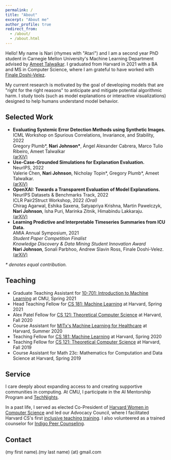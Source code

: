 ```yaml
---
permalink: /
title: "About"
excerpt: "About me"
author_profile: true
redirect_from: 
  - /about/
  - /about.html
---
```


Hello! My name is Nari (rhymes with "Atari") and I am a second year PhD student in Carnegie Mellon University's Machine Learning Department advised by [Ameet Talwalkar](https://www.cs.cmu.edu/~atalwalk/).  I graduated from Harvard in 2021 with a BA and MS in Computer Science, where I am grateful to have worked with [Finale Doshi-Velez](https://dtak.github.io).<br/>

My current research is motivated by the goal of developing models that are "right for the right reasons" to anticipate and mitigate potential algorithmic harm.  I study tools (such as model explanations or interactive visualizations) designed to help humans understand model behavior.<br/>

Selected Work
------
* **Evaluating Systemic Error Detection Methods using Synthetic Images.**<br/>
ICML Workshop on Spurious Correlations, Invariance, and Stability, 2022<br/>
Gregory Plumb\*, <b>Nari Johnson\*</b>, Ángel Alexander Cabrera, Marco Tulio Ribeiro, Ameet Talwalkar<br/>
[(arXiV)](https://arxiv.org/abs/2207.04104)<br/>
* **Use-Case-Grounded Simulations for Explanation Evaluation.**<br/>
NeurIPS, 2022<br/>
Valerie Chen, <b>Nari Johnson</b>, Nicholay Topin\*, Gregory Plumb\*, Ameet Talwalkar.<br/>
[(arXiV)](https://arxiv.org/abs/2206.02256)<br/>
* **OpenXAI: Towards a Transparent Evaluation of Model Explanations.**<br/>
NeurIPS Datasets & Benchmarks Track, 2022<br/>
ICLR Pair2Struct Workshop, 2022 <i>(Oral)</i><br/>
Chirag Agarwal, Eshika Saxena, Satyapriya Krishna, Martin Pawelczyk, <b>Nari Johnson</b>, Isha Puri, Marinka Zitnik, Himabindu Lakkaraju.<br/>
[(arXiV)](https://arxiv.org/pdf/2206.11104.pdf)<br/>
* **Learning Predictive and Interpretable Timeseries Summaries from ICU Data.**<br/>
AMIA Annual Symposium, 2021<br/>
<i>Student Paper Competition Finalist</i><br/>
<i>Knowledge Discovery & Data Mining Student Innovation Award</i><br/>
<b>Nari Johnson</b>, Sonali Parbhoo, Andrew Slavin Ross, Finale Doshi-Velez.<br/>
[(arXiV)](https://arxiv.org/abs/2109.11043)<br/>

<i>\* denotes equal contribution.</i>


Teaching
------
* Graduate Teaching Assistant for [10-701: Introduction to Machine Learning](https://www.cs.cmu.edu/~aarti/Class/10701_Spring23/) at CMU, Spring 2021
* Head Teaching Fellow for [CS 181: Machine Learning](https://harvard-ml-courses.github.io/cs181-web/) at Harvard, Spring 2021
* Alex Patel Fellow for [CS 121: Theoretical Computer Science](http://people.seas.harvard.edu/~madhusudan/courses/Fall2020/) at Harvard, Fall 2020
* Course Assistant for [MITx's Machine Learning for Healthcare](https://www.edx.org/course/machine-learning-for-healthcare) at Harvard, Summer 2020
* Teaching Fellow for [CS 181: Machine Learning](https://harvard-ml-courses.github.io/cs181-web-2020/) at Harvard, Spring 2020
* Teaching Fellow for [CS 121: Theoretical Computer Science](https://cs121.boazbarak.org/) at Harvard, Fall 2019
* Course Assistant for Math 23c: Mathematics for Computation and Data Science at Harvard, Spring 2019

Service
------
I care deeply about expanding access to and creating supportive communities in computing.  At CMU, I participate in the AI Mentorship Program and [TechNights](https://www.cmu.edu/scs/technights/).

In a past life, I served as elected Co-President of [Harvard Women in Computer Science](https://www.harvardwics.com/) and led our Advocacy Council, where I facilitated Harvard CS's first [inclusive teaching training](https://www.thecrimson.com/article/2020/10/7/cs-tf-training/).  I also volunteered as a trained counselor for [Indigo Peer Counseling](https://www.thecrimson.com/article/2016/2/17/Indigo-peer-counseling/).

Contact
------
(my first name).(my last name) (at) gmail.com

